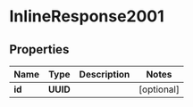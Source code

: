 

# InlineResponse2001

## Properties

Name | Type | Description | Notes
------------ | ------------- | ------------- | -------------
**id** | **UUID** |  |  [optional]



